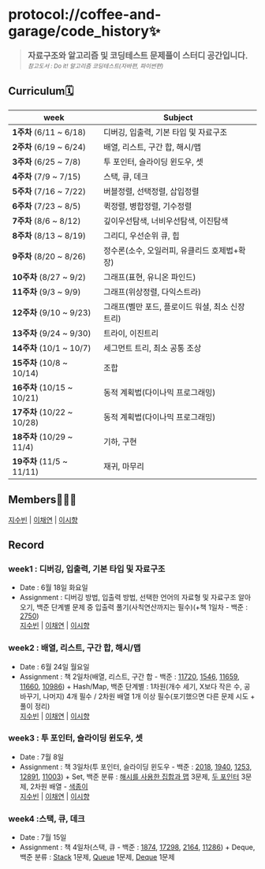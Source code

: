 # protocol://coffee-and-garage/code_history✨

> <big>**자료구조와 알고리즘 및 코딩테스트 문제풀이 스터디 공간입니다.**</big><br><small>_참고도서 : Do it! 알고리즘 코딩테스트(자바편, 파이썬편)_</small>

## Curriculum🗓️

| week                       | Subject                                          |
| -------------------------- | ------------------------------------------------ |
| **1주차** (6/11 ~ 6/18)    | 디버깅, 입출력, 기본 타입 및 자료구조            |
| **2주차** (6/19 ~ 6/24)    | 배열, 리스트, 구간 합, 해시/맵                   |
| **3주차** (6/25 ~ 7/8)     | 투 포인터, 슬라이딩 윈도우, 셋                   |
| **4주차** (7/9 ~ 7/15)     | 스택, 큐, 데크                                   |
| **5주차** (7/16 ~ 7/22)    | 버블정렬, 선택정렬, 삽입정렬                     |
| **6주차** (7/23 ~ 8/5)     | 퀵정렬, 병합정렬, 기수정렬                       |
| **7주차** (8/6 ~ 8/12)     | 깊이우선탐색, 너비우선탐색, 이진탐색             |
| **8주차** (8/13 ~ 8/19)    | 그리디, 우선순위 큐, 힙                          |
| **9주차** (8/20 ~ 8/26)    | 정수론(소수, 오일러피, 유클리드 호제법+확장)     |
| **10주차** (8/27 ~ 9/2)    | 그래프(표현, 유니온 파인드)                      |
| **11주차** (9/3 ~ 9/9)     | 그래프(위상정렬, 다익스트라)                     |
| **12주차** (9/10 ~ 9/23)   | 그래프(벨만 포드, 플로이드 워셜, 최소 신장 트리) |
| **13주차** (9/24 ~ 9/30)   | 트라이, 이진트리                                 |
| **14주차** (10/1 ~ 10/7)   | 세그먼트 트리, 최소 공통 조상                    |
| **15주차** (10/8 ~ 10/14)  | 조합                                             |
| **16주차** (10/15 ~ 10/21) | 동적 계획법(다이나믹 프로그래밍)                 |
| **17주차** (10/22 ~ 10/28) | 동적 계획법(다이나믹 프로그래밍)                 |
| **18주차** (10/29 ~ 11/4)  | 기하, 구현                                       |
| **19주차** (11/5 ~ 11/11)  | 재귀, 마무리                                     |

## Members🙋🏻‍♀️

[지수빈](https://github.com/protocol-coffee-and-garage/code_history/tree/main/Bin) | [이채연](https://github.com/protocol-coffee-and-garage/code_history/tree/main/Chae) | [이시향](https://github.com/protocol-coffee-and-garage/code_history/tree/main/Biyoonx)

## Record

### week1 : 디버깅, 입출력, 기본 타입 및 자료구조

- Date : 6월 18일 화요일
- Assignment : 디버깅 방법, 입출력 방법, 선택한 언어의 자료형 및 자료구조 알아오기, 백준 단계별 문제 중 입출력 풀기(사칙연산까지는 필수)(+책 1일차 - 백준 : [2750](https://www.acmicpc.net/problem/2750))  
  [지수빈](https://github.com/protocol-coffee-and-garage/code_history/tree/main/Bin/week01) | [이채연](https://github.com/protocol-coffee-and-garage/code_history/tree/main/Chae/week01) | [이시향](https://github.com/protocol-coffee-and-garage/code_history/tree/main/Biyoonx/week01)

### week2 : 배열, 리스트, 구간 합, 해시/맵

- Date : 6월 24일 월요일
- Assignment : 책 2일차(배열, 리스트, 구간 합 - 백준 : [11720](https://www.acmicpc.net/problem/11720), [1546](https://www.acmicpc.net/problem/1546), [11659](https://www.acmicpc.net/problem/11659), [11660](https://www.acmicpc.net/problem/11660), [10986](https://www.acmicpc.net/problem/10986)) + Hash/Map, 백준 단계별 : 1차원(개수 세기, X보다 작은 수, 공 바꾸기, 나머지) 4개 필수 / 2차원 배열 1개 이상 필수(포기했으면 다른 문제 시도 + 풀이 정리)  
  [지수빈](https://github.com/protocol-coffee-and-garage/code_history/tree/main/Bin/week02) | [이채연](https://github.com/protocol-coffee-and-garage/code_history/tree/main/Chae/week02) | [이시향](https://github.com/protocol-coffee-and-garage/code_history/tree/main/Biyoonx/week02)

### week3 : 투 포인터, 슬라이딩 윈도우, 셋

- Date : 7월 8일
- Assignment : 책 3일차(투 포인터, 슬라이딩 윈도우 - 백준 : [2018](https://www.acmicpc.net/problem/2018), [1940](https://www.acmicpc.net/problem/1940), [1253](https://www.acmicpc.net/problem/1253), [12891](https://www.acmicpc.net/problem/12891), [11003](https://www.acmicpc.net/problem/11003)) + Set, 백준 분류 :
  [해시를 사용한 집합과 맵](https://www.acmicpc.net/problemset?sort=ac_desc&algo=136) 3문제, [두 포인터](https://www.acmicpc.net/problemset?sort=ac_desc&algo=80) 3문제, 2차원 배열 - [색종이](https://www.acmicpc.net/problem/2563)  
   [지수빈](https://github.com/protocol-coffee-and-garage/code_history/tree/main/Bin/week03) | [이채연](https://github.com/protocol-coffee-and-garage/code_history/tree/main/Chae/week03) | [이시향](https://github.com/protocol-coffee-and-garage/code_history/tree/main/Biyoonx/week03)

### week4 :스택, 큐, 데크

- Date : 7월 15일
- Assignment : 책 4일차(스택, 큐 - 백준 : [1874](https://www.acmicpc.net/problem/1874), [17298](https://www.acmicpc.net/problem/17298), [2164](https://www.acmicpc.net/problem/2164), [11286](https://www.acmicpc.net/problem/11286)) + Deque, 백준 분류 : [Stack](https://www.acmicpc.net/problemset?sort=ac_desc&algo=71) 1문제, [Queue](https://www.acmicpc.net/problemset?sort=ac_desc&algo=72) 1문제, [Deque](https://www.acmicpc.net/problemset?sort=ac_desc&algo=73) 1문제
